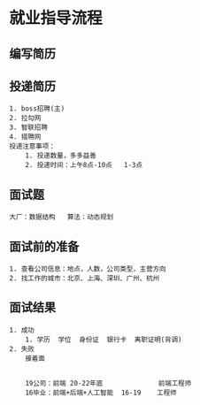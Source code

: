 # 就业指导流程

## 编写简历

## 投递简历
    1. boss招聘(主)
    2. 拉勾网
    3. 智联招聘
    4. 猎聘网
    投递注意事项：
        1. 投递数量，多多益善
        2. 投递时间：上午8点-10点   1-3点

## 面试题
    大厂：数据结构   算法：动态规划

## 面试前的准备
    1. 查看公司信息：地点，人数，公司类型，主营方向
    2. 找工作的城市：北京、上海、深圳、广州、杭州

## 面试结果
    1. 成功
        1. 学历  学位  身份证  银行卡  离职证明(背调)
    2. 失败
        接着面


        19公司：前端 20-22年底              前端工程师
        16毕业：前端+后端+人工智能  16-19    工程师
        
